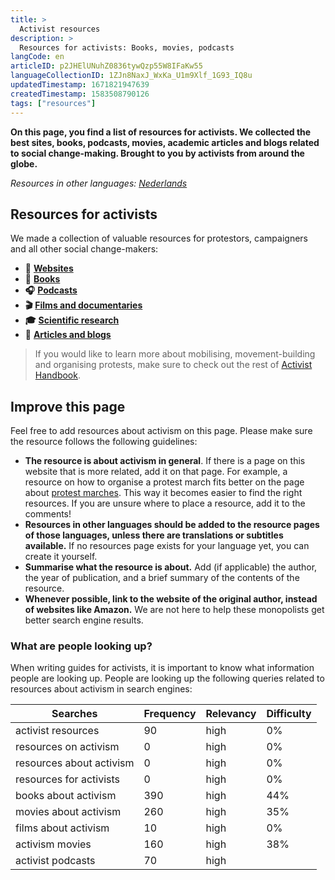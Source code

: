 ```yaml
---
title: >
  Activist resources
description: >
  Resources for activists: Books, movies, podcasts
langCode: en
articleID: p2JHElUNuhZ0836tywQzp55W8IFaKw55
languageCollectionID: 1ZJn8NaxJ_WxKa_U1m9Xlf_1G93_IQ8u
updatedTimestamp: 1671821947639
createdTimestamp: 1583508790126
tags: ["resources"]
---
```


**On this page, you find a list of resources for activists. We collected the best sites, books, podcasts, movies, academic articles and blogs related to social change-making. Brought to you by activists from around the globe.**

_Resources in other languages:_ [_Nederlands_](/nl/resources)

## Resources for activists

We made a collection of valuable resources for protestors, campaigners and all other social change-makers:

-   **🔗** [**Websites**](/resources/websites)
-   **📕** [**Books**](/resources/books)
-   **🎧** [**Podcasts**](/resources/podcasts)
-   **🎬** [**Films and documentaries**](/resources/films-documentaries)
-   **🎓** [**Scientific research**](/resources/scientific-research)
-   **📝** [**Articles and blogs**](/resources/articles-and-blogs)

> If you would like to learn more about mobilising, movement-building and organising protests, make sure to check out the rest of [Activist Handbook](/home/).

<div></div>

## Improve this page

Feel free to add resources about activism on this page. Please make sure the resource follows the following guidelines:

-   **The resource is about activism in general**. If there is a page on this website that is more related, add it on that page. For example, a resource on how to organise a protest march fits better on the page about [protest marches](/tactics/march). This way it becomes easier to find the right resources. If you are unsure where to place a resource, add it to the comments!
-   **Resources in other languages should be added to the resource pages of those languages, unless there are translations or subtitles available.** If no resources page exists for your language yet, you can create it yourself.
-   **Summarise what the resource is about.** Add (if applicable) the author, the year of publication, and a brief summary of the contents of the resource.
-   **Whenever possible, link to the website of the original author, instead of websites like Amazon.** We are not here to help these monopolists get better search engine results.

### What are people looking up?

When writing guides for activists, it is important to know what information people are looking up. People are looking up the following queries related to resources about activism in search engines:

<div><table><thead><tr><th>Searches</th><th>Frequency</th><th>Relevancy</th><th>Difficulty</th></tr></thead><tbody><tr><td>activist resources</td><td>90</td><td>high</td><td>0%</td></tr><tr><td>resources on activism</td><td>0</td><td>high</td><td>0%</td></tr><tr><td>resources about activism</td><td>0</td><td>high</td><td>0%</td></tr><tr><td>resources for activists</td><td>0</td><td>high</td><td>0%</td></tr><tr><td>books about activism</td><td>390</td><td>high</td><td>44%</td></tr><tr><td>movies about activism</td><td>260</td><td>high</td><td>35%</td></tr><tr><td>films about activism</td><td>10</td><td>high</td><td>0%</td></tr><tr><td>activism movies</td><td>160</td><td>high</td><td>38%</td></tr><tr><td>activist podcasts</td><td>70</td><td>high</td><td></td></tr></tbody></table></div>